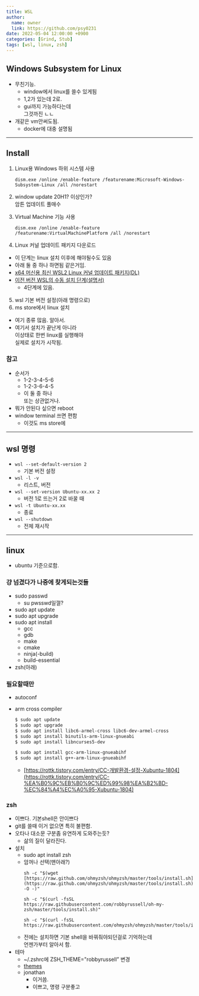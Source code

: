 ```yaml
---
title: WSL
author:
  name: owner
  link: https://github.com/psy0231
date: 2022-05-04 12:00:00 +0900
categories: [Grind, Stub]
tags: [wsl, linux, zsh]
---
```


## Windows Subsystem for Linux

- 무친기능.
  - window에서 linux를 쓸수 있게됨
  - 1,2가 있는데 2로.
  - gui까지 가능하다는데  
  그것까진 ㄴㄴ
- 개같은 vm안써도됨. 
  - docker에 대충 설명됨

---

## Install

1. Linux용 Windows 하위 시스템 사용

    ```
    dism.exe /online /enable-feature /featurename:Microsoft-Windows-Subsystem-Linux /all /norestart
    ```

2. window update 20H1? 이상인가?  
암튼 업데이트 풀매수
3. Virtual Machine 기능 사용

    ```
    dism.exe /online /enable-feature /featurename:VirtualMachinePlatform /all /norestart
    ```

4. Linux 커널 업데이트 패키지 다운로드
  - 이 단계는 linux 설치 이후에 해야될수도 있음
  - 아래 둘 중 하나 하면됨 같은거임.
  - [x64 머신용 최신 WSL2 Linux 커널 업데이트 패키지(DL)](https://wslstorestorage.blob.core.windows.net/wslblob/wsl_update_x64.msi)
  - [이전 버전 WSL의 수동 설치 단계(설명서)](https://docs.microsoft.com/ko-KR/windows/wsl/install-manual#step-4---download-the-linux-kernel-update-package)
      - 4단계에 있음.
5. wsl 기본 버전 설정(아래 명령으로)
6. ms store에서 linux 설치
  - 여기 종류 많음. 알아서.
  - 여기서 설치가 끝난게 아니라  
  이상태로 한번 linux를 실행해야  
  실제로 설치가 시작됨.

### 참고
- 순서가
  - 1-2-3-4-5-6
  - 1-2-3-6-4-5
  - 이 둘 중 하나  
  또는 상관없거나.
- 뭐가 안된다 싶으면 reboot
- window terminal 쓰면 편함
  - 이것도 ms store에

---

## wsl 명령

- ```wsl --set-default-version 2```
  - 기본 버전 설정
- ```wsl -l -v```
  - 리스트, 버전
- ```wsl --set-version Ubuntu-xx.xx 2```
  - 버전 1로 뜨는거 2로 바꿀 때
- ```wsl -t Ubuntu-xx.xx```
  - 종료
- ```wsl --shutdown```
  - 전체 재시작

---

## linux
- ubuntu 기준으로함.

### 걍 넘겼다가 나중에 찾게되는것들

- sudo passwd
  - su pwsswd일껄?
- sudo apt update
- sudo apt upgrade
- sudo apt install
  - gcc
  - gdb
  - make
  - cmake
  - ninja(-build)
  - build-essential
- zsh(아래)

### 필요할때만

- autoconf
- arm cross compiler
  
  ```bash
  $ sudo apt update
  $ sudo apt upgrade
  $ sudo apt install libc6-armel-cross libc6-dev-armel-cross
  $ sudo apt install binutils-arm-linux-gnueabi
  $ sudo apt install libncurses5-dev
  
  $ sudo apt install gcc-arm-linux-gnueabihf
  $ sudo apt install g++-arm-linux-gnueabihf
  ```
  
  - [https://rottk.tistory.com/entry/CC-개발환경-설정-Xubuntu-1804](https://rottk.tistory.com/entry/CC-%EA%B0%9C%EB%B0%9C%ED%99%98%EA%B2%BD-%EC%84%A4%EC%A0%95-Xubuntu-1804)

### zsh

- 이쁘다. 기본shell은 안이쁘다
- git를 쓸때 이거 없으면 특히 불편함.
- 오타나 대소문 구분좀 유연하게 도와주는듯?
  - 삶의 질이 달라진다.
- 설치
  - sudo apt install zsh
  - 암꺼나 선택(맨아래?)
      ```
      sh -c "$(wget [https://raw.github.com/ohmyzsh/ohmyzsh/master/tools/install.sh](https://raw.github.com/ohmyzsh/ohmyzsh/master/tools/install.sh) -O -)"
      ```
      ```
      sh -c "$(curl -fsSL https://raw.githubusercontent.com/robbyrussell/oh-my-zsh/master/tools/install.sh)"
      ```
      ```
      sh -c "$(curl -fsSL https://raw.githubusercontent.com/ohmyzsh/ohmyzsh/master/tools/install.sh)"
      ```
  - 전에는 설치하면 기본 shell을 바꿔줘야되던걸로 기억하는데  
  언젠가부터 알아서 함.
- 테마
  - ~/.zshrc에 ZSH_THEME="robbyrussell” 변경
  - [themes](https://github.com/ohmyzsh/ohmyzsh/wiki/Themes)
  - jonathan
      - 이거씀.
      - 이쁘고, 명령 구분좋고